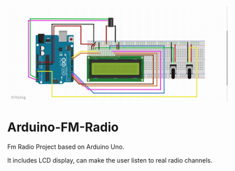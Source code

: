 ![schematic](https://github.com/mertfozzy/Arduino-FM-Radio/blob/main/mert's%20circuit/schematic.jpg?raw=true)
# Arduino-FM-Radio
Fm Radio Project based on Arduino Uno.

It includes LCD display, can make the user listen to real radio channels.
